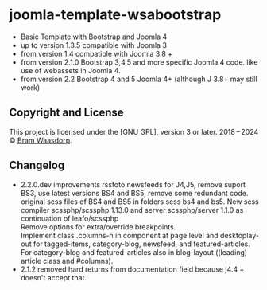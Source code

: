 # joomla-template-wsabootstrap
- Basic Template with Bootstrap and Joomla 4
- up to version 1.3.5 compatible with Joomla 3
- from version 1.4 compatible with Joomla 3.8 +
- from version 2.1.0 Bootstrap 3,4,5 and more specific Joomla 4 code. like use of webassets in Joomla 4.
- from version 2.2 Bootstrap 4 and 5 Joomla 4+ (although J 3.8+ may still work)
## Copyright and License

This project is licensed under the [GNU GPL], version 3 or later.
2018&thinsp;&ndash;&thinsp;2024 &copy; [Bram Waasdorp](http://www.waasdorpsoekhan.nl).

## Changelog
* 2.2.0.dev improvements rssfoto newsfeeds for J4,J5, remove suport BS3, use latest versions BS4 and BS5, remove some redundant code.
    original scss files of BS4 and BS5 in folders scss bs4 and bs5.
    New scss compiler scssphp/scssphp 1.13.0 and server scssphp/server 1.1.0 as continuation of leafo/scssphp   
    Remove options for extra/override breakpoints.   
    Implement class .columns-n in component at page level and desktoplay-out for tagged-items, category-blog, newsfeed, and featured-articles.
    For category-blog and featured-articles also in blog-layout ((leading) article class and #columns). 
* 2.1.2 removed hard returns from documentation field because j4.4 + doesn't accept that.
